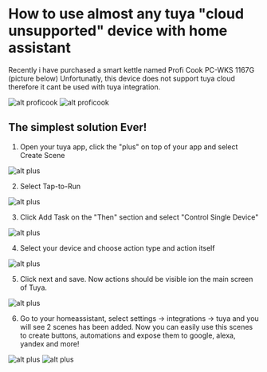 # How to use almost any tuya "cloud unsupported" device with home assistant


Recently i have purchased a smart kettle named Profi Cook PC-WKS 1167G (picture below)
Unfortunatly, this device does not support tuya cloud therefore it cant be used with tuya integration.

![alt proficook](https://github.com/dimagoltsman/homeassistant-with-unsupported-tuya/blob/master/kettle.png?raw=true)
![alt proficook](https://github.com/dimagoltsman/homeassistant-with-unsupported-tuya/blob/master/mainscreen.jpeg?raw=true)


## The simplest solution Ever!

1. Open your tuya app, click the "plus" on top of your app and select Create Scene

![alt plus](https://github.com/dimagoltsman/homeassistant-with-unsupported-tuya/blob/master/plus.jpeg?raw=true)

2. Select Tap-to-Run

![alt plus](https://github.com/dimagoltsman/homeassistant-with-unsupported-tuya/blob/master/ttr.jpeg?raw=true)

3. Click Add Task on the "Then" section and select "Control Single Device"

![alt plus](https://github.com/dimagoltsman/homeassistant-with-unsupported-tuya/blob/master/single.jpeg?raw=true)

4. Select your device and choose action type and action itself
   
![alt plus](https://github.com/dimagoltsman/homeassistant-with-unsupported-tuya/blob/master/action.jpeg?raw=true)

5. Click next and save. Now actions should be visible ion the main screen of Tuya.
    
![alt plus](https://github.com/dimagoltsman/homeassistant-with-unsupported-tuya/blob/master/tuyafin.jpeg?raw=true)

6. Go to your homeassistant, select settings -> integrations -> tuya and you will see 2 scenes has been added.
Now you can easily use this scenes to create buttons, automations and expose them to google, alexa, yandex and more!

![alt plus](https://github.com/dimagoltsman/homeassistant-with-unsupported-tuya/blob/master/hatuya.png?raw=true)
![alt plus](https://github.com/dimagoltsman/homeassistant-with-unsupported-tuya/blob/master/ha.png?raw=true)
